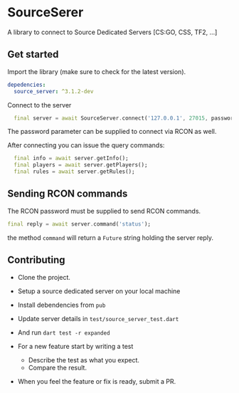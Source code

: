 # SourceSerer

A library to connect to Source Dedicated Servers [CS:GO, CSS, TF2, ...]

## Get started

Import the library (make sure to check for the latest version).

```yaml
depedencies:
  source_server: ^3.1.2-dev
```

Connect to the server

```dart
  final server = await SourceServer.connect('127.0.0.1', 27015, password: '1234');
```

The password parameter can be supplied to connect via RCON as well.

After connecting you can issue the query commands:

```dart
  final info = await server.getInfo();
  final players = await server.getPlayers();
  final rules = await server.getRules();
```

## Sending RCON commands

The RCON password must be supplied to send RCON commands.

```dart
final reply = await server.command('status');
```

the method `command` will return a `Future` string holding the server reply.

## Contributing

- Clone the project.
- Setup a source dedicated server on your local machine
- Install debendencies from `pub`
- Update server details in `test/source_server_test.dart`
- And run `dart test -r expanded`
- For a new feature start by writing a test

  - Describe the test as what you expect.
  - Compare the result.

- When you feel the feature or fix is ready, submit a PR.
